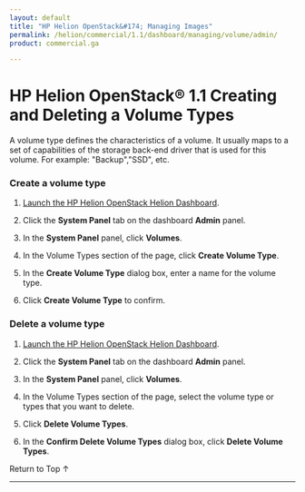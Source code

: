 ```yaml
---
layout: default
title: "HP Helion OpenStack&#174; Managing Images"
permalink: /helion/commercial/1.1/dashboard/managing/volume/admin/
product: commercial.ga

---
```

<!--PUBLISHED-->

<script>

function PageRefresh {
onLoad="window.refresh"
}

PageRefresh();

</script>

<!--
<p style="font-size: small;"> <a href="/helion/commercial/1.1/ga1/install/">&#9664; PREV</a> | <a href="/helion/commercial/1.1/ga1/install-overview/">&#9650; UP</a> | <a href="/helion/commercial/1.1/ga1/">NEXT &#9654;</a> 
-->

# HP Helion OpenStack&#174; 1.1 Creating and Deleting a Volume Types

A volume type defines the characteristics of a volume. It usually maps to a set of capabilities of the storage back-end driver that is used for this volume. For example: &quot;Backup&quot;,&quot;SSD&quot;,  etc.

### Create a volume type ###

1. [Launch the HP Helion OpenStack Helion Dashboard](/helion/openstack/1.1/dashboard/login/).

2. Click the **System Panel** tab on the dashboard **Admin** panel.

3. In the **System Panel** panel, click **Volumes**.

4. In the Volume Types section of the page, click **Create Volume Type**.

5. In the **Create Volume Type** dialog box, enter a name for the volume type.

6. Click **Create Volume Type** to confirm.

### Delete a volume type ###

1. [Launch the HP Helion OpenStack Helion Dashboard](/helion/openstack/1.1/dashboard/login/).

2. Click the **System Panel** tab on the dashboard **Admin** panel.

3. In the **System Panel** panel, click **Volumes**.

4. In the Volume Types section of the page, select the volume type or types that you want to delete.

5. Click **Delete Volume Types**.

6. In the **Confirm Delete Volume Types** dialog box, click **Delete Volume Types**. 

<a href="#top" style="padding:14px 0px 14px 0px; text-decoration: none;"> Return to Top &#8593; </a>

----
